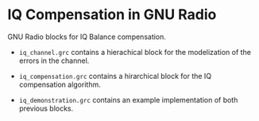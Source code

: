 # IQ Compensation in GNU Radio

GNU Radio blocks for IQ Balance compensation.

* `iq_channel.grc` contains a hierachical block for the modelization of the errors in the channel.

* `iq_compensation.grc` contains a hirarchical block for the IQ compensation algorithm.

* `iq_demonstration.grc` contains an example implementation of both previous blocks.
